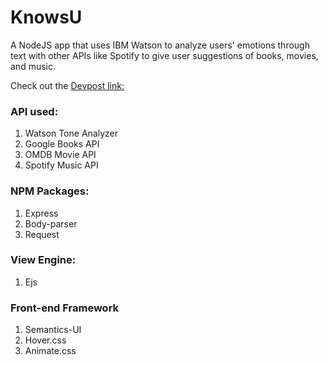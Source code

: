 # KnowsU
A NodeJS app that uses IBM Watson to analyze users' emotions through text with other APIs like Spotify to give user suggestions of books, movies, and music.

Check out the [Devpost link:](https://devpost.com/software/knowsu)

### API used: 
1. Watson Tone Analyzer
2. Google Books API
3. OMDB Movie API
4. Spotify Music API

### NPM Packages:
1. Express
2. Body-parser
3. Request

### View Engine:
1. Ejs

### Front-end Framework
1. Semantics-UI
2. Hover.css
3. Animate.css
